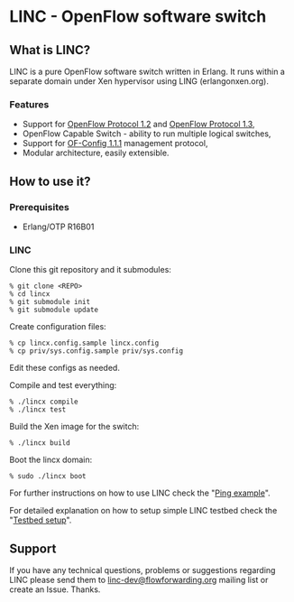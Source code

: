 # LINC - OpenFlow software switch

## What is LINC?

LINC is a pure OpenFlow software switch written in Erlang. It runs within a
separate domain under Xen hypervisor using LING (erlangonxen.org).

### Features

 * Support for [OpenFlow Protocol 1.2][ofp3] and [OpenFlow Protocol 1.3][ofp4],
 * OpenFlow Capable Switch - ability to run multiple logical switches,
 * Support for [OF-Config 1.1.1][ofc11] management protocol,
 * Modular architecture, easily extensible.

## How to use it?

### Prerequisites

* Erlang/OTP R16B01

### LINC

Clone this git repository and it submodules:

    % git clone <REPO>
    % cd lincx
    % git submodule init
    % git submodule update

Create configuration files:

	% cp lincx.config.sample lincx.config
	% cp priv/sys.config.sample priv/sys.config

Edit these configs as needed.

Compile and test everything:

    % ./lincx compile
	% ./lincx test

Build the Xen image for the switch:

	% ./lincx build

Boot the lincx domain:

	% sudo ./lincx boot

For further instructions on how to use LINC check the
"[Ping example](https://github.com/FlowForwarding/LINC-Switch/tree/master/docs/example-ping.md)".

For detailed explanation on how to setup simple LINC testbed check the
"[Testbed setup](https://github.com/FlowForwarding/LINC-Switch/tree/master/docs/testbed-setup.md)".

## Support

If you have any technical questions, problems or suggestions regarding LINC
please send them to <linc-dev@flowforwarding.org> mailing list or create an
Issue. Thanks.

 [ovs]: http://openvswitch.org
 [ofp1]: https://www.opennetworking.org/images/stories/downloads/specification/openflow-spec-v1.0.0.pdf
 [ofp2]: https://www.opennetworking.org/images/stories/downloads/specification/openflow-spec-v1.1.0.pdf 
 [ofp3]: https://www.opennetworking.org/images/stories/downloads/specification/openflow-spec-v1.2.pdf 
 [ofp4]: https://www.opennetworking.org/images/stories/downloads/specification/openflow-spec-v1.3.0.pdf 
 [ofc11]: https://www.opennetworking.org/images/stories/downloads/of-config/of-config-1.1.pdf
 [erlang-src]: http://www.erlang.org/download.html

